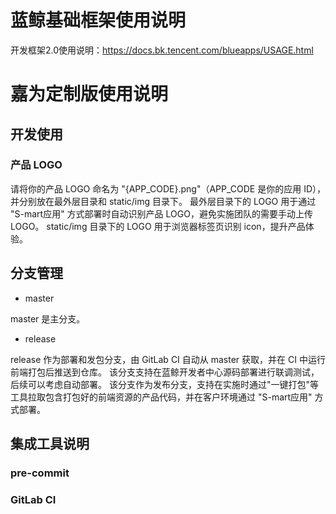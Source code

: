 # 蓝鲸基础框架使用说明

开发框架2.0使用说明：https://docs.bk.tencent.com/blueapps/USAGE.html


# 嘉为定制版使用说明

## 开发使用

### 产品 LOGO

请将你的产品 LOGO 命名为 "{APP_CODE}.png"（APP_CODE 是你的应用 ID），并分别放在最外层目录和 static/img 目录下。
最外层目录下的 LOGO 用于通过 "S-mart应用" 方式部署时自动识别产品 LOGO，避免实施团队的需要手动上传 LOGO。
static/img 目录下的 LOGO 用于浏览器标签页识别 icon，提升产品体验。

## 分支管理

- master

master 是主分支。

- release

release 作为部署和发包分支，由 GitLab CI 自动从 master 获取，并在 CI 中运行前端打包后推送到仓库。
该分支支持在蓝鲸开发者中心源码部署进行联调测试，后续可以考虑自动部署。
该分支作为发布分支，支持在实施时通过"一键打包"等工具拉取包含打包好的前端资源的产品代码，并在客户环境通过 "S-mart应用" 方式部署。

## 集成工具说明

### pre-commit

### GitLab CI
